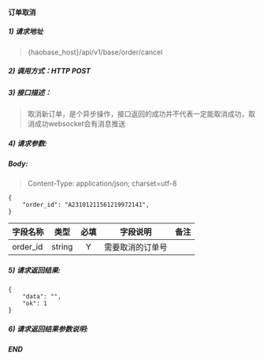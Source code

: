 #### 订单取消

##### 1) 请求地址

>{haobase_host}/api/v1/base/order/cancel

##### 2) 调用方式：HTTP POST

##### 3) 接口描述：

> 取消新订单，是个异步操作，接口返回的成功并不代表一定能取消成功，取消成功websocket会有消息推送

##### 4) 请求参数:

##### Body:
> Content-Type: application/json; charset=utf-8
```
{
    "order_id": "A23101211561219972141",
}
```

|字段名称       |类型            |必填            |字段说明         |备注     |
| -------------|:--------------:|:--------------:|:--------------:|:------:|
|order_id|string|Y|需要取消的订单号||



##### 5) 请求返回结果:

```
{
    "data": "",
    "ok": 1
}
```


##### 6) 请求返回结果参数说明:

  
##### END  
  
